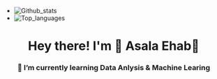 







- ![Github_stats](https://github-readme-stats.vercel.app/api?username=asalaehab&count_private=true&show_icons=true&theme=radical)
- ![Top_languages](https://github-readme-stats.vercel.app/api/top-langs/?username=ASALAEhab&show_icons=true&theme=radical)

<h1 align="center">Hey there! I'm 👋 Asala Ehab👋 </h1>
<h3 align="center">
 🌱 I’m currently learning Data Anlysis & Machine Learing</h3>



